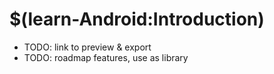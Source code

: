 # $(learn-Android:Introduction)

* TODO: link to preview & export
* TODO: roadmap features, use as library
